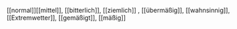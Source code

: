 [[normal]][[mittel]], [[bitterlich]], [[ziemlich]]
, [[übermäßig]], [[wahnsinnig]], [[Extremwetter]], [[gemäßigt]], [[mäßig]]
